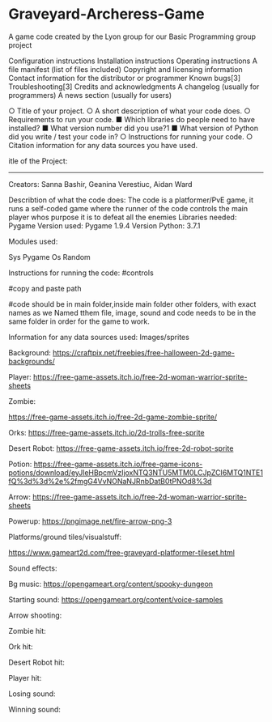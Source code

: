 # Graveyard-Archeress-Game
A game code created by the Lyon group for our Basic Programming group project

Configuration instructions
Installation instructions
Operating instructions
A file manifest (list of files included)
Copyright and licensing information
Contact information for the distributor or programmer
Known bugs[3]
Troubleshooting[3]
Credits and acknowledgments
A changelog (usually for programmers)
A news section (usually for users)

○ Title of your project.
○ A short description of what your code does.
○ Requirements to run your code.
■ Which libraries do people need to have installed?
■ What version number did you use?1
■ What version of Python did you write / test your code in?
○ Instructions for running your code.
○ Citation information for any data sources you have used.

itle of the Project:


----------------------------------------
Creators: Sanna Bashir, Geanina Verestiuc, Aidan Ward

Describtion of what the code does: The code is a platformer/PvE game, it runs a self-coded game where the runner  of the code controls the main player whos purpose it is  to  defeat all the enemies
Libraries needed: Pygame
Version used: Pygame 1.9.4
Version Python: 3.7.1


Modules used:

Sys
Pygame
Os
Random

Instructions for running the code: 
#controls

#copy and paste path

#code should be in main folder,inside main folder other folders, with exact names as we
Named tthem
 file, image, sound and code needs to be 
in the same folder in order for the game to work.

Information for any data sources used:
Images/sprites

Background:
https://craftpix.net/freebies/free-halloween-2d-game-backgrounds/


Player: 
https://free-game-assets.itch.io/free-2d-woman-warrior-sprite-sheets


Zombie:

https://free-game-assets.itch.io/free-2d-game-zombie-sprite/


Orks:
https://free-game-assets.itch.io/2d-trolls-free-sprite


Desert Robot:
https://free-game-assets.itch.io/free-2d-robot-sprite


Potion:
https://free-game-assets.itch.io/free-game-icons-potions/download/eyJleHBpcmVzIjoxNTQ3NTU5MTM0LCJpZCI6MTQ1NTE1fQ%3d%3d%2e%2fmgG4VvNONaNJRnbDatB0tPNOd8%3d

Arrow:
https://free-game-assets.itch.io/free-2d-woman-warrior-sprite-sheets


Powerup:
https://pngimage.net/fire-arrow-png-3

Platforms/ground tiles/visualstuff:

https://www.gameart2d.com/free-graveyard-platformer-tileset.html



Sound effects:

Bg music:
https://opengameart.org/content/spooky-dungeon

Starting sound:
https://opengameart.org/content/voice-samples

Arrow shooting:

Zombie hit:

Ork hit:

Desert Robot hit:

Player hit:

Losing sound:

Winning sound:




